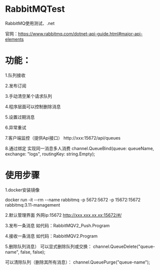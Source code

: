 # RabbitMQTest
RabbitMQ使用测试、.net

官网：https://www.rabbitmq.com/dotnet-api-guide.html#major-api-elements

# 功能：
1.队列接收

2.发布订阅

3.手动清空某个请求队列

4.程序层面可以控制删除消息

5.设置过期消息

6.异常重试

7.客户端监控（提供Api接口）
http://xxx:15672/api/queues

8.通过绑定 实现同一消息多人消费
channel.QueueBind(queue: queueName,
                  exchange: "logs",
                  routingKey: string.Empty);


# 使用步骤
1.docker安装镜像

docker run -it --rm --name rabbitmq -p 5672:5672 -p 15672:15672 rabbitmq:3.11-management

2.默认管理界面 外网ip:15672
http://xxx.xxx.xx.xx:15672/#/

3.发布一条消息
如代码：RabbitMQV2_Push.Program

4.接收一条消息
如代码：RabbitMQV2.Program

5.删除队列消息）
可以显式删除队列或交换：
channel.QueueDelete("queue-name", false, false);

可以清除队列（删除其所有消息）：
channel.QueuePurge("queue-name");



